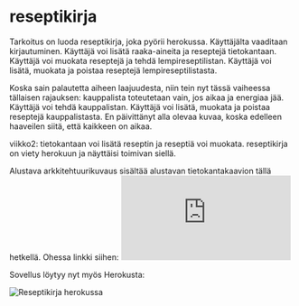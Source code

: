 # reseptikirja

Tarkoitus on luoda reseptikirja, joka pyörii herokussa. Käyttäjälta vaaditaan kirjautuminen. Käyttäjä voi lisätä raaka-aineita ja reseptejä tietokantaan. Käyttäjä voi muokata reseptejä ja tehdä lempireseptilistan. Käyttäjä voi lisätä, muokata ja poistaa reseptejä lempireseptilistasta.

Koska sain palautetta aiheen laajuudesta, niin tein nyt tässä vaiheessa tällaisen rajauksen: kauppalista toteutetaan vain, jos aikaa ja energiaa jää. Käyttäjä voi tehdä kauppalistan. Käyttäjä voi lisätä, muokata ja poistaa reseptejä kauppalistasta. En päivittänyt alla olevaa kuvaa, koska edelleen haaveilen siitä, että kaikkeen on aikaa.

viikko2: tietokantaan voi lisätä reseptin ja reseptiä voi muokata. reseptikirja on viety herokuun ja näyttäisi toimivan siellä.

Alustava arkkitehtuurikuvaus sisältää alustavan tietokantakaavion tällä hetkellä. Ohessa linkki siihen:
![Alustava arkkitehtuurikuvaus](https://github.com/att78/reseptikirja/blob/master/documentation/Arkkitehtuurikuvaus.md)

Sovellus löytyy nyt myös Herokusta:

![Reseptikirja herokussa](https://reseptikirja2020.herokuapp.com/)


